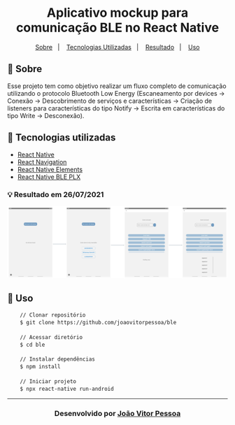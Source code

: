 <h1 align="center">
   Aplicativo mockup para comunicação BLE no React Native
</h1>
<p align="center">
  <a href="#-sobre">Sobre</a>&nbsp;&nbsp;&nbsp;|&nbsp;&nbsp;&nbsp;
  <a href="#-tecnologias-utilizadas">Tecnologias Utilizadas</a>&nbsp;&nbsp;&nbsp;|&nbsp;&nbsp;&nbsp;
  <a href="#-resultado-em-19072021">Resultado</a>&nbsp;&nbsp;&nbsp;|&nbsp;&nbsp;&nbsp;
  <a href="#-uso">Uso</a>
</p>

## 🔖 Sobre

Esse projeto tem como objetivo realizar um fluxo completo de comunicação utilizando o protocolo Bluetooth Low Energy (Escaneamento por devices -> Conexão -> Descobrimento de serviços e características -> Criação de listeners para características do tipo Notify -> Escrita em características do tipo Write -> Desconexão).

## 🚀 Tecnologias utilizadas

- [React Native](https://reactnative.dev/)
- [React Navigation](https://reactnavigation.org/)
- [React Native Elements](https://reactnativeelements.com/)
- [React Native BLE PLX](https://github.com/dotintent/react-native-ble-plx)

### 💡 Resultado em 26/07/2021

![""](/docs/ble-app-screens.png)

## 🏃 Uso

```bash
    // Clonar repositório
    $ git clone https://github.com/joaovitorpessoa/ble

    // Acessar diretório
    $ cd ble

    // Instalar dependências
    $ npm install

    // Iniciar projeto
    $ npx react-native run-android
```

---

<h3 align="center">Desenvolvido por <a href="https://www.linkedin.com/in/jo%C3%A3o-vitor-pessoa-5017561b9">João Vitor Pessoa</h3>
